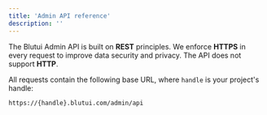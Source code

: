 ```yaml
---
title: 'Admin API reference'
description: ''
---
```


The Blutui Admin API is built on **REST** principles. We enforce **HTTPS** in every request to improve data security and privacy. The API does not support **HTTP**.

All requests contain the following base URL, where `handle` is your project's handle:

```text title="Admin API Base URL">
https://{handle}.blutui.com/admin/api
```
